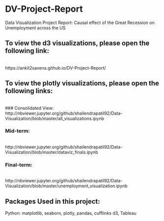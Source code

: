 # DV-Project-Report
Data Visualization Project Report: Causal effect of the Great Recession on Unemployment across the US

## To view the d3 visualizations, please open the following link:
<br>
https://ankit2saxena.github.io/DV-Project-Report/

## To view the plotly visualizations, please open the following links:
<br>
### Consolidated View:
<br>
http://nbviewer.jupyter.org/github/shailendrapatil92/Data-Visualization/blob/master/all_visualizations.ipynb

### Mid-term:
<br>
http://nbviewer.jupyter.org/github/shailendrapatil92/Data-Visualization/blob/master/dataviz_finals.ipynb

### Final-term:
<br>
http://nbviewer.jupyter.org/github/shailendrapatil92/Data-Visualization/blob/master/unemployment_visualization.ipynb

## Packages Used in this project: 
Python: matplotlib, seaborn, plotly, pandas, cufflinks
d3, Tableau
